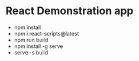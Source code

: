 # React Demonstration app

- npm install
- npm i react-scripts@latest
- npm run build
- npm install -g serve
- serve -s build

